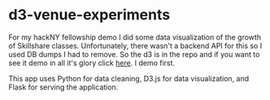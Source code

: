 d3-venue-experiments
====================

For my hackNY fellowship demo I did some data visualization of the growth of Skillshare classes. Unfortunately, there wasn't a backend API for this so I used DB dumps I had to remove. So the d3 is in the repo and if you want to see it demo in all it's glory click [here](http://new.livestream.com/hackNYlive/demofest2012/videos/2336896). I demo first.

This app uses Python for data cleaning, D3.js for data visualization, and Flask for serving the application.
